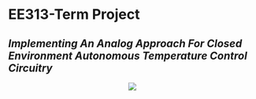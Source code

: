 # EE313-Term Project
## _Implementing An Analog Approach For Closed Environment Autonomous Temperature Control Circuitry_

<!--<img src="top.png" style=" width: 8000px;
  height: 150px;vertical-align:middle;margin:-40px 0px; object-fit:cover;"> </center>   -->
<!--![yastik](top.png)-->
<p align="center">
   <img src="//Pictures/readme/youtubeicon.png" >
</p>
